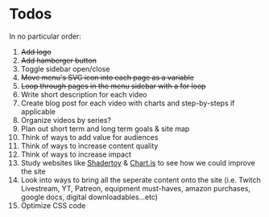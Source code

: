 # Todos
In no particular order:
1. <s>Add logo</s>
2. <s>Add hamberger button</s>
3. Toggle sidebar open/close
4. <s>Move menu's SVG icon into each page as a variable</s>
5. <s>Loop through pages in the menu sidebar with a for loop</s>
6. Write short description for each video
7. Create blog post for each video with charts and step-by-steps if applicable
8. Organize videos by series?
9. Plan out short term and long term goals & site map
10. Think of ways to add value for audiences
11. Think of ways to increase content quality
12. Think of ways to increase impact
13. Study websites like [Shadertoy](https://www.shadertoy.com/) & [Chart.js](https://www.chartjs.org/) to see how we could improve the site
14. Look into ways to bring all the seperate content onto the site (i.e. Twitch Livestream, YT, Patreon, equipment must-haves, amazon purchases, google docs, digital downloadables...etc)
15. Optimize CSS code